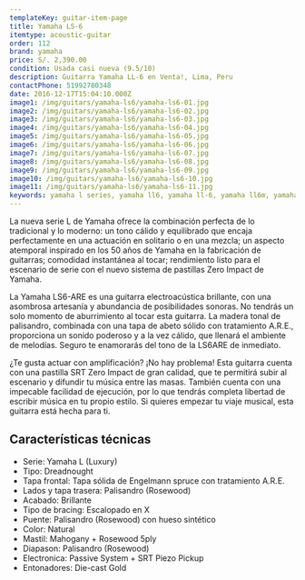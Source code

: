 ```yaml
---
templateKey: guitar-item-page
title: Yamaha LS-6
itemtype: acoustic-guitar
order: 112
brand: yamaha
price: S/. 2,390.00
condition: Usada casi nueva (9.5/10)
description: Guitarra Yamaha LL-6 en Venta!, Lima, Peru
contactPhone: 51992780348
date: 2016-12-17T15:04:10.000Z
image1: /img/guitars/yamaha-ls6/yamaha-ls6-01.jpg
image2: /img/guitars/yamaha-ls6/yamaha-ls6-02.jpg
image3: /img/guitars/yamaha-ls6/yamaha-ls6-03.jpg
image4: /img/guitars/yamaha-ls6/yamaha-ls6-04.jpg
image5: /img/guitars/yamaha-ls6/yamaha-ls6-05.jpg
image6: /img/guitars/yamaha-ls6/yamaha-ls6-06.jpg
image7: /img/guitars/yamaha-ls6/yamaha-ls6-07.jpg
image8: /img/guitars/yamaha-ls6/yamaha-ls6-08.jpg
image9: /img/guitars/yamaha-ls6/yamaha-ls6-09.jpg
image10: /img/guitars/yamaha-ls6/yamaha-ls6-10.jpg
image11: /img/guitars/yamaha-ls6/yamaha-ls6-11.jpg
keywords: yamaha l series, yamaha ll6, yamaha ll-6, yamaha ll6m, yamaha ll-6m
---
```


La nueva serie L de Yamaha ofrece la combinación perfecta de lo tradicional y lo moderno: un tono cálido y equilibrado que encaja perfectamente en una actuación en solitario o en una mezcla; un aspecto atemporal inspirado en los 50 años de Yamaha en la fabricación de guitarras; comodidad instantánea al tocar; rendimiento listo para el escenario de serie con el nuevo sistema de pastillas Zero Impact de Yamaha.

La Yamaha LS6-ARE es una guitarra electroacústica brillante, con una asombrosa artesanía y abundancia de posibilidades sonoras. No tendrás un solo momento de aburrimiento al tocar esta guitarra. La madera tonal de palisandro, combinada con una tapa de abeto sólido con tratamiento A.R.E., proporciona un sonido poderoso y a la vez cálido, que llenará el ambiente de melodías. Seguro te enamorarás del tono de la LS6ARE de inmediato.

¿Te gusta actuar con amplificación? ¡No hay problema! Esta guitarra cuenta con una pastilla SRT Zero Impact de gran calidad, que te permitirá subir al escenario y difundir tu música entre las masas. También cuenta con una impecable facilidad de ejecución, por lo que tendrás completa libertad de escribir música en tu propio estilo. Si quieres empezar tu viaje musical, esta guitarra está hecha para ti.

## Características técnicas

* Serie: Yamaha L (Luxury)
* Tipo: Dreadnought
* Tapa frontal: Tapa sólida de Engelmann spruce con tratamiento A.R.E.
* Lados y tapa trasera: Palisandro (Rosewood) 
* Acabado: Brillante
* Tipo de bracing: Escalopado en X
* Puente: Palisandro (Rosewood) con hueso sintético
* Color: Natural
* Mastil: Mahogany + Rosewood 5ply
* Diapason: Palisandro (Rosewood)
* Electronica: Passive System + SRT Piezo Pickup
* Entonadores: Die-cast Gold
